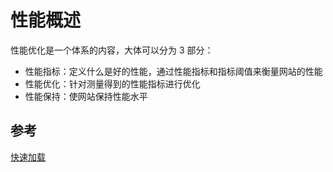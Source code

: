 # 性能概述

性能优化是一个体系的内容，大体可以分为 3 部分：

* 性能指标：定义什么是好的性能，通过性能指标和指标阈值来衡量网站的性能
* 性能优化：针对测量得到的性能指标进行优化
* 性能保持：使网站保持性能水平

## 参考

[快速加载](https://web.dev/fast)
